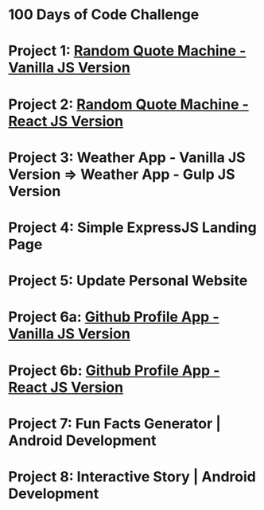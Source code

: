# 100 Days of Code Challenge

# Project 1: [Random Quote Machine - Vanilla JS Version](https://github.com/SonyaMoisset/RQM-Vanilla_JS)
# Project 2: [Random Quote Machine - React JS Version](https://github.com/SonyaMoisset/RQM-React_JS)
# Project 3: Weather App - Vanilla JS Version => Weather App - Gulp JS Version
# Project 4: Simple ExpressJS Landing Page
# Project 5: Update Personal Website
# Project 6a: [Github Profile App - Vanilla JS Version](https://github.com/SonyaMoisset/Github-Profile-Vanilla_JS)
# Project 6b: [Github Profile App - React JS Version](https://github.com/SonyaMoisset/Github-Profile-React_JS)
# Project 7: Fun Facts Generator | Android Development
# Project 8: Interactive Story | Android Development
